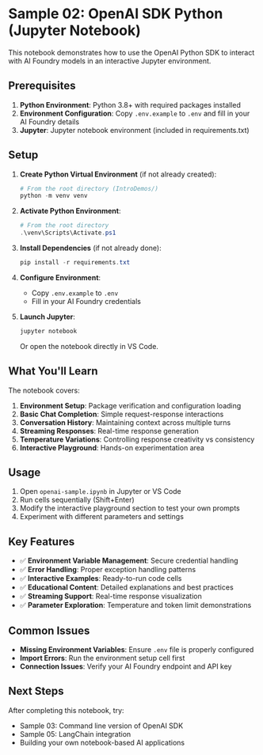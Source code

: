 # Sample 02: OpenAI SDK Python (Jupyter Notebook)

This notebook demonstrates how to use the OpenAI Python SDK to interact with AI Foundry models in an interactive Jupyter environment.

## Prerequisites

1. **Python Environment**: Python 3.8+ with required packages installed
2. **Environment Configuration**: Copy `.env.example` to `.env` and fill in your AI Foundry details
3. **Jupyter**: Jupyter notebook environment (included in requirements.txt)

## Setup

1. **Create Python Virtual Environment** (if not already created):
   ```powershell
   # From the root directory (IntroDemos/)
   python -m venv venv
   ```

2. **Activate Python Environment**:
   ```powershell
   # From the root directory
   .\venv\Scripts\Activate.ps1
   ```

3. **Install Dependencies** (if not already done):
   ```powershell
   pip install -r requirements.txt
   ```

4. **Configure Environment**: 
   - Copy `.env.example` to `.env`
   - Fill in your AI Foundry credentials

5. **Launch Jupyter**:
   ```powershell
   jupyter notebook
   ```
   Or open the notebook directly in VS Code.

## What You'll Learn

The notebook covers:

1. **Environment Setup**: Package verification and configuration loading
2. **Basic Chat Completion**: Simple request-response interactions
3. **Conversation History**: Maintaining context across multiple turns
4. **Streaming Responses**: Real-time response generation
5. **Temperature Variations**: Controlling response creativity vs consistency
6. **Interactive Playground**: Hands-on experimentation area

## Usage

1. Open `openai-sample.ipynb` in Jupyter or VS Code
2. Run cells sequentially (Shift+Enter)
3. Modify the interactive playground section to test your own prompts
4. Experiment with different parameters and settings

## Key Features

- ✅ **Environment Variable Management**: Secure credential handling
- ✅ **Error Handling**: Proper exception handling patterns
- ✅ **Interactive Examples**: Ready-to-run code cells
- ✅ **Educational Content**: Detailed explanations and best practices
- ✅ **Streaming Support**: Real-time response visualization
- ✅ **Parameter Exploration**: Temperature and token limit demonstrations

## Common Issues

- **Missing Environment Variables**: Ensure `.env` file is properly configured
- **Import Errors**: Run the environment setup cell first
- **Connection Issues**: Verify your AI Foundry endpoint and API key

## Next Steps

After completing this notebook, try:
- Sample 03: Command line version of OpenAI SDK
- Sample 05: LangChain integration
- Building your own notebook-based AI applications
